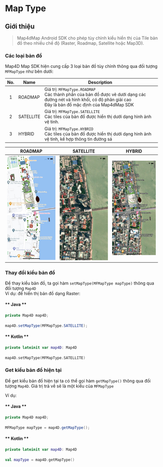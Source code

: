 # Map Type

## Giới thiệu

> Map4dMap Android SDK cho phép tùy chỉnh kiểu hiển thị của Tile bản đồ theo nhiều chế độ (Raster, Roadmap, Satellite hoặc Map3D).

### Các loại bản đồ

Map4D Map SDK hiện cung cấp 3 loại bản đồ tùy chỉnh thông qua đối tượng `MFMapType` như bên dưới:

| No. | Name    | Description                                                                                                                                                            |
|:---:|---------|------------------------------------------------------------------------------------------------------------------------------------------------------------------------|
|  1  |ROADMAP  | Giá trị: `MFMapType.ROADMAP`<br>Các thành phần của bản đồ được vẽ dưới dạng các đường nét và hình khối, có độ phân giải cao<br>Đây là bản đồ mặc định của Map4dMap SDK |
|  2  |SATELLITE| Giá trị: `MFMapType.SATELLITE`<br>Các tiles của bản đồ được hiển thị dưới dạng hình ảnh vệ tinh.                                                                       |
|  3  |HYBRID   | Giá trị: `MFMapType.HYBRID`<br>Các tiles của bản đồ được hiển thị dưới dạng hình ảnh vệ tinh, kế hợp thông tin đường sá                                                |

|                 ROADMAP                                   | SATELLITE                                                    |                 HYBRID                                   |
|:---------------------------------------------------------:|:------------------------------------------------------------:|:--------------------------------------------------------:|
| ![MapType](../../../ios/resources/v3/maptype_roadmap.jpg) | ![MapType](../../../ios/resources/v3/maptype_satelllite.jpg) | ![MapType](../../../ios/resources/v3/maptype_hybrid.jpg) |


### Thay đổi kiểu bản đồ

Để thay kiểu bản đồ, ta gọi hàm `setMapType(MFMapType mapType)` thông qua đối tượng `Map4D`  
Ví dụ: để hiển thị bản đồ dạng Raster:

<!-- tabs:start -->
#### ** Java **

```java
private Map4D map4D;

map4D.setMapType(MFMapType.SATELLITE);
```

#### ** Kotlin **

```kotlin
private lateinit var map4D: Map4D

map4D.setMapType(MFMapType.SATELLITE)
```
<!-- tabs:end -->

### Get kiểu bản đồ hiện tại

Để get kiểu bản đồ hiện tại ta có thể gọi hàm `getMapType()` thông qua đối tượng `Map4D`. Giá trị trả về sẽ là một kiểu
của `MFMapType`

Ví dụ:

<!-- tabs:start -->
#### ** Java **

```java
private Map4D map4D;

MFMapType mapType = map4D.getMapType();
```

#### ** Kotlin **

```kotlin
private lateinit var map4D: Map4D

val mapType = map4D.getMapType()
```
<!-- tabs:end -->

